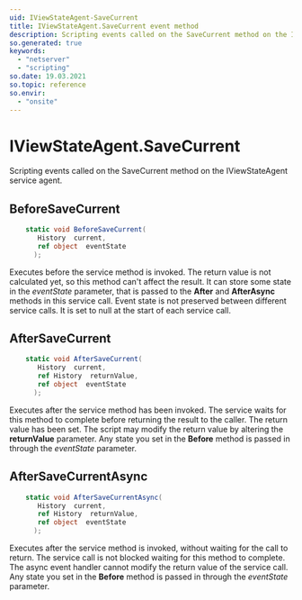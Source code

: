```yaml
---
uid: IViewStateAgent-SaveCurrent
title: IViewStateAgent.SaveCurrent event method
description: Scripting events called on the SaveCurrent method on the IViewStateAgent service agent.
so.generated: true
keywords:
  - "netserver"
  - "scripting"
so.date: 19.03.2021
so.topic: reference
so.envir:
  - "onsite"
---
```

# IViewStateAgent.SaveCurrent

Scripting events called on the <see cref='M:SuperOffice.CRM.Services.IViewStateAgent.SaveCurrent'>SaveCurrent</see> method on the <see cref='IViewStateAgent'>IViewStateAgent</see>  service agent.

## BeforeSaveCurrent
```cs
    static void BeforeSaveCurrent(
       History  current,
       ref object  eventState
      );
```
Executes before the service method is invoked.
The return value is not calculated yet, so this method can't affect the result.
It can store some state in the *eventState* parameter, that is passed to the **After** and **AfterAsync** methods in this service call.
Event state is not preserved between different service calls. It is set to null at the start of each service call.
## AfterSaveCurrent
```cs
    static void AfterSaveCurrent(
       History  current,
       ref History  returnValue,
       ref object  eventState
      );
```
Executes after the service method has been invoked. The service waits for this method to complete before returning the result to the caller.
The return value has been set. The script may modify the return value by altering the **returnValue** parameter.
Any state you set in the **Before** method is passed in through the *eventState* parameter.
## AfterSaveCurrentAsync
```cs
    static void AfterSaveCurrentAsync(
       History  current,
       ref History  returnValue,
       ref object  eventState
      );
```
Executes after the service method is invoked, without waiting for the call to return.
The service call is not blocked waiting for this method to complete.
The async event handler cannot modify the return value of the service call.
Any state you set in the **Before** method is passed in through the *eventState* parameter.

